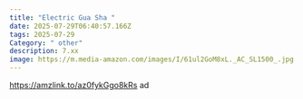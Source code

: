 ```yaml
---
title: "Electric Gua Sha "
date: 2025-07-29T06:40:57.166Z
tags: 2025-07-29
Category: " other"
description: 7.xx
image: https://m.media-amazon.com/images/I/61ul2GoM8xL._AC_SL1500_.jpg
---
```

https://amzlink.to/az0fykGgo8kRs ad